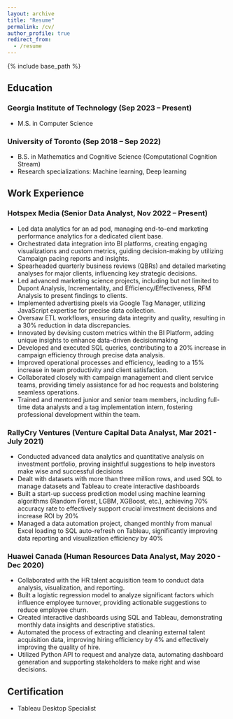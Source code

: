 ```yaml
---
layout: archive
title: "Resume"
permalink: /cv/
author_profile: true
redirect_from:
  - /resume
---
```


{% include base_path %}

## Education

### Georgia Institute of Technology (Sep 2023 – Present)  

- M.S. in Computer Science

### University of Toronto (Sep 2018 – Sep 2022)  

- B.S. in Mathematics and Cognitive Science (Computational Cognition Stream)
- Research specializations: Machine learning, Deep learning

## Work Experience

### Hotspex Media (Senior Data Analyst, Nov 2022 – Present) 
-	Led data analytics for an ad pod, managing end-to-end marketing performance analytics for a dedicated client base.
-	Orchestrated data integration into BI platforms, creating engaging visualizations and custom metrics, guiding decision-making by utilizing Campaign pacing reports and insights.
-	Spearheaded quarterly business reviews (QBRs) and detailed marketing analyses for major clients, influencing key strategic decisions.
-	Led advanced marketing science projects, including but not limited to Dupont Analysis, Incrementality, and Efficiency/Effectiveness, RFM Analysis to present findings to clients.
- Implemented advertising pixels via Google Tag Manager, utilizing JavaScript expertise for precise data collection.
- Oversaw ETL workflows, ensuring data integrity and quality, resulting in a 30% reduction in data discrepancies.
- Innovated by devising custom metrics within the BI Platform, adding unique insights to enhance data-driven decisionmaking
- Developed and executed SQL queries, contributing to a 20% increase in campaign efficiency through precise data analysis.
- Improved operational processes and efficiency, leading to a 15% increase in team productivity and client satisfaction.
- Collaborated closely with campaign management and client service teams, providing timely assistance for ad hoc requests and bolstering seamless operations.
- Trained and mentored junior and senior team members, including full-time data analysts and a tag implementation intern, fostering professional development within the team.



### RallyCry Ventures (Venture Capital Data Analyst, Mar 2021 - July 2021)  
- Conducted advanced data analytics and quantitative analysis on investment portfolio, proving insightful suggestions to help investors make wise and successful decisions
- Dealt with datasets with more than three million rows, and used SQL to manage datasets and Tableau to create interactive dashboards
- Built a start-up success prediction model using machine learning algorithms (Random Forest, LGBM, XGBoost, etc.), achieving 70% accuracy rate to effectively support crucial investment decisions and increase ROI by 20%
- Managed a data automation project, changed monthly from manual Excel loading to SQL auto-refresh on Tableau, significantly improving data reporting and visualization efficiency by 40%

### Huawei Canada (Human Resources Data Analyst, May 2020 - Dec 2020)                                                                                                                                
-	Collaborated with the HR talent acquisition team to conduct data analysis, visualization, and reporting.
-	Built a logistic regression model to analyze significant factors which influence employee turnover, providing actionable suggestions to reduce employee churn.
-	Created interactive dashboards using SQL and Tableau, demonstrating monthly data insights and descriptive statistics.
-	Automated the process of extracting and cleaning external talent acquisition data, improving hiring efficiency by 4% and effectively improving the quality of hire. 
-	Utilized Python API to request and analyze data, automating dashboard generation and supporting stakeholders to make right and wise decisions.

## Certification

* Tableau Desktop Specialist


